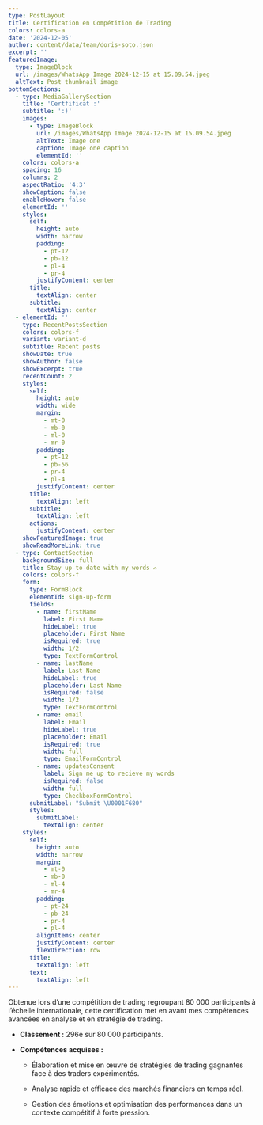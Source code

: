 ```yaml
---
type: PostLayout
title: Certification en Compétition de Trading
colors: colors-a
date: '2024-12-05'
author: content/data/team/doris-soto.json
excerpt: ''
featuredImage:
  type: ImageBlock
  url: /images/WhatsApp Image 2024-12-15 at 15.09.54.jpeg
  altText: Post thumbnail image
bottomSections:
  - type: MediaGallerySection
    title: 'Certfificat :'
    subtitle: ':)'
    images:
      - type: ImageBlock
        url: /images/WhatsApp Image 2024-12-15 at 15.09.54.jpeg
        altText: Image one
        caption: Image one caption
        elementId: ''
    colors: colors-a
    spacing: 16
    columns: 2
    aspectRatio: '4:3'
    showCaption: false
    enableHover: false
    elementId: ''
    styles:
      self:
        height: auto
        width: narrow
        padding:
          - pt-12
          - pb-12
          - pl-4
          - pr-4
        justifyContent: center
      title:
        textAlign: center
      subtitle:
        textAlign: center
  - elementId: ''
    type: RecentPostsSection
    colors: colors-f
    variant: variant-d
    subtitle: Recent posts
    showDate: true
    showAuthor: false
    showExcerpt: true
    recentCount: 2
    styles:
      self:
        height: auto
        width: wide
        margin:
          - mt-0
          - mb-0
          - ml-0
          - mr-0
        padding:
          - pt-12
          - pb-56
          - pr-4
          - pl-4
        justifyContent: center
      title:
        textAlign: left
      subtitle:
        textAlign: left
      actions:
        justifyContent: center
    showFeaturedImage: true
    showReadMoreLink: true
  - type: ContactSection
    backgroundSize: full
    title: Stay up-to-date with my words ✍️
    colors: colors-f
    form:
      type: FormBlock
      elementId: sign-up-form
      fields:
        - name: firstName
          label: First Name
          hideLabel: true
          placeholder: First Name
          isRequired: true
          width: 1/2
          type: TextFormControl
        - name: lastName
          label: Last Name
          hideLabel: true
          placeholder: Last Name
          isRequired: false
          width: 1/2
          type: TextFormControl
        - name: email
          label: Email
          hideLabel: true
          placeholder: Email
          isRequired: true
          width: full
          type: EmailFormControl
        - name: updatesConsent
          label: Sign me up to recieve my words
          isRequired: false
          width: full
          type: CheckboxFormControl
      submitLabel: "Submit \U0001F680"
      styles:
        submitLabel:
          textAlign: center
    styles:
      self:
        height: auto
        width: narrow
        margin:
          - mt-0
          - mb-0
          - ml-4
          - mr-4
        padding:
          - pt-24
          - pb-24
          - pr-4
          - pl-4
        alignItems: center
        justifyContent: center
        flexDirection: row
      title:
        textAlign: left
      text:
        textAlign: left
---
```

Obtenue lors d’une compétition de trading regroupant 80 000 participants à l’échelle internationale, cette certification met en avant mes compétences avancées en analyse et en stratégie de trading.

*   **Classement :** 296e sur 80 000 participants.

*   **Compétences acquises :**

    *   Élaboration et mise en œuvre de stratégies de trading gagnantes face à des traders expérimentés.

    *   Analyse rapide et efficace des marchés financiers en temps réel.

    *   Gestion des émotions et optimisation des performances dans un contexte compétitif à forte pression.

